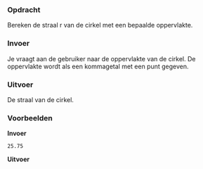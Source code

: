 ### Opdracht

Bereken de straal r van de cirkel met een bepaalde oppervlakte.

### Invoer

Je vraagt aan de gebruiker naar de oppervlakte van de cirkel. De oppervlakte wordt als een kommagetal met een punt gegeven.

### Uitvoer

De straal van de cirkel.


### Voorbeelden

**Invoer**

    25.75

**Uitvoer**

    
